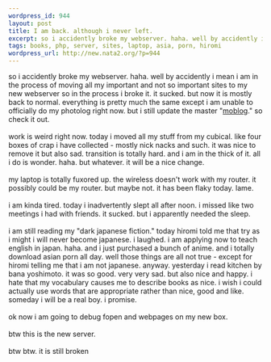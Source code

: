 ```yaml
--- 
wordpress_id: 944
layout: post
title: I am back. although i never left.
excerpt: so i accidently broke my webserver. haha. well by accidently i mean i am in the process of moving all my important and not so important sites to my new webserver so in the process i broke it. it sucked. but now it is mostly back to normal. everything is pretty much the same except i am unable to officially do my photolog right now. but i still update the master "
tags: books, php, server, sites, laptop, asia, porn, hiromi
wordpress_url: http://new.nata2.org/?p=944
---
```

so i accidently broke my webserver. haha. well by accidently i mean i am in the process of moving all my important and not so important sites to my new webserver so in the process i broke it. it sucked. but now it is mostly back to normal. everything is pretty much the same except i am unable to officially do my photolog right now. but i still update the master "<a href="http://nata2.org/photolog.php?expand=1">moblog</a>." so check it out. <br><br>work is weird right now. today i moved all my stuff from my cubical. like four boxes of crap i have collected - mostly nick nacks and such. it was nice to remove it but also sad. transition is totally hard. and i am in the thick of it. all i do is wonder. haha. but whatever. it will be a nice change. <br><br>my laptop is totally fuxored up. the wireless doesn't work with my router. it possibly could be my router. but maybe not. it has been flaky today. lame. <br><br>i am kinda tired. today i inadvertently slept all after  noon. i missed like two meetings i had with friends. it sucked. but i apparently needed the sleep. <br><br>i am still reading my "dark japanese fiction." today hiromi told me that try as i might i will never become japanese. i laughed. i am applying now to teach english in japan. haha. and i just purchased a bunch of anime. and i totally download asian porn all day. well those things are all not true - except for hiromi telling me that i am not japanese. anyway. yesterday i read kitchen by bana yoshimoto. it was so good. very very sad. but also nice and happy. i hate that my vocabulary causes me to describe books as nice. i wish i could actually use words that are appropriate rather than nice, good and like. someday i will be a real boy. i promise. <br><br>ok now i am going to debug fopen and webpages on my new box. <br><br>btw this is the new server. <br><br>btw btw. it is still broken
